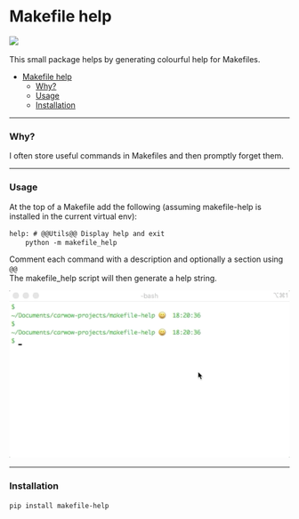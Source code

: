 # Makefile help

![](https://img.shields.io/pypi/v/makefile-help)

This small package helps by generating colourful help for Makefiles.
- [Makefile help](#makefile-help)
    - [Why?](#why)
    - [Usage](#usage)
    - [Installation](#installation)

---
### Why?

I often store useful commands in Makefiles and then promptly forget them.

---
### Usage

At the top of a Makefile add the following (assuming makefile-help is installed in the current virtual env):

```
help: # @@Utils@@ Display help and exit
	python -m makefile_help
```

Comment each command with a description and optionally a section using `@@`  
The makefile_help script will then generate a help string.

![../makefile-help/image/demo.gif](https://raw.githubusercontent.com/simonwardjones/makefile-help/main/image/demo.gif)

---
### Installation

`pip install makefile-help`